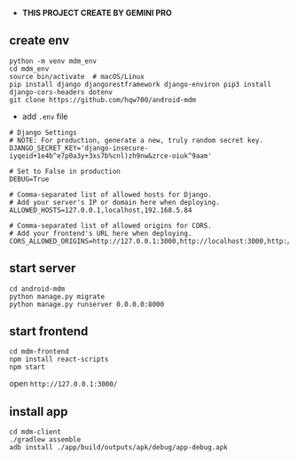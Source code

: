 - **THIS PROJECT CREATE BY GEMINI PRO**

## create env
```
python -m venv mdm_env
cd mdm_env
source bin/activate  # macOS/Linux
pip install django djangorestframework django-environ pip3 install django-cors-headers dotenv
git clone https://github.com/hqw700/android-mdm
```
- add `.env` file
```
# Django Settings
# NOTE: For production, generate a new, truly random secret key.
DJANGO_SECRET_KEY='django-insecure-iyqeid+1e4b^e7p0a3y+3xs7b%cnl)zh9nw&zrce-oiuk^9aam'

# Set to False in production
DEBUG=True

# Comma-separated list of allowed hosts for Django. 
# Add your server's IP or domain here when deploying.
ALLOWED_HOSTS=127.0.0.1,localhost,192.168.5.84

# Comma-separated list of allowed origins for CORS. 
# Add your frontend's URL here when deploying.
CORS_ALLOWED_ORIGINS=http://127.0.0.1:3000,http://localhost:3000,http://192.168.5.84:3000
```

## start server
```
cd android-mdm
python manage.py migrate
python manage.py runserver 0.0.0.0:8000
```

## start frontend
```
cd mdm-frontend
npm install react-scripts
npm start
```
open `http://127.0.0.1:3000/`

## install app
```
cd mdm-client
./gradlew assemble
adb install ./app/build/outputs/apk/debug/app-debug.apk
```
